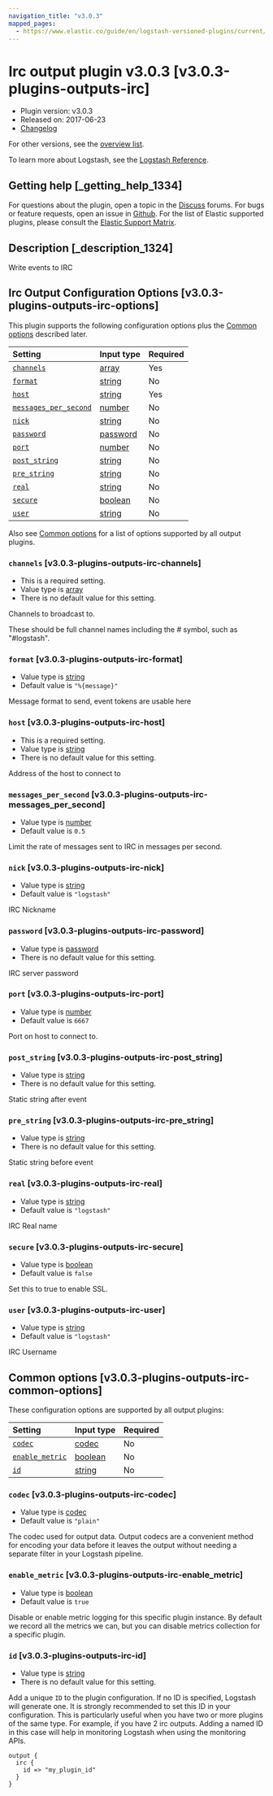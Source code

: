 ```yaml
---
navigation_title: "v3.0.3"
mapped_pages:
  - https://www.elastic.co/guide/en/logstash-versioned-plugins/current/v3.0.3-plugins-outputs-irc.html
---
```


# Irc output plugin v3.0.3 [v3.0.3-plugins-outputs-irc]

* Plugin version: v3.0.3
* Released on: 2017-06-23
* [Changelog](https://github.com/logstash-plugins/logstash-output-irc/blob/v3.0.3/CHANGELOG.md)

For other versions, see the [overview list](output-irc-index.md).

To learn more about Logstash, see the [Logstash Reference](https://www.elastic.co/guide/en/logstash/current/index.html).

## Getting help [_getting_help_1334]

For questions about the plugin, open a topic in the [Discuss](http://discuss.elastic.co) forums. For bugs or feature requests, open an issue in [Github](https://github.com/logstash-plugins/logstash-output-irc). For the list of Elastic supported plugins, please consult the [Elastic Support Matrix](https://www.elastic.co/support/matrix#matrix_logstash_plugins).

## Description [_description_1324]

Write events to IRC

## Irc Output Configuration Options [v3.0.3-plugins-outputs-irc-options]

This plugin supports the following configuration options plus the [Common options](v3-0-3-plugins-outputs-irc.md#v3.0.3-plugins-outputs-irc-common-options) described later.

| Setting | Input type | Required |
| :- | :- | :- |
| [`channels`](v3-0-3-plugins-outputs-irc.md#v3.0.3-plugins-outputs-irc-channels) | [array](/lsr/value-types.md#array) | Yes |
| [`format`](v3-0-3-plugins-outputs-irc.md#v3.0.3-plugins-outputs-irc-format) | [string](/lsr/value-types.md#string) | No |
| [`host`](v3-0-3-plugins-outputs-irc.md#v3.0.3-plugins-outputs-irc-host) | [string](/lsr/value-types.md#string) | Yes |
| [`messages_per_second`](v3-0-3-plugins-outputs-irc.md#v3.0.3-plugins-outputs-irc-messages_per_second) | [number](/lsr/value-types.md#number) | No |
| [`nick`](v3-0-3-plugins-outputs-irc.md#v3.0.3-plugins-outputs-irc-nick) | [string](/lsr/value-types.md#string) | No |
| [`password`](v3-0-3-plugins-outputs-irc.md#v3.0.3-plugins-outputs-irc-password) | [password](/lsr/value-types.md#password) | No |
| [`port`](v3-0-3-plugins-outputs-irc.md#v3.0.3-plugins-outputs-irc-port) | [number](/lsr/value-types.md#number) | No |
| [`post_string`](v3-0-3-plugins-outputs-irc.md#v3.0.3-plugins-outputs-irc-post_string) | [string](/lsr/value-types.md#string) | No |
| [`pre_string`](v3-0-3-plugins-outputs-irc.md#v3.0.3-plugins-outputs-irc-pre_string) | [string](/lsr/value-types.md#string) | No |
| [`real`](v3-0-3-plugins-outputs-irc.md#v3.0.3-plugins-outputs-irc-real) | [string](/lsr/value-types.md#string) | No |
| [`secure`](v3-0-3-plugins-outputs-irc.md#v3.0.3-plugins-outputs-irc-secure) | [boolean](/lsr/value-types.md#boolean) | No |
| [`user`](v3-0-3-plugins-outputs-irc.md#v3.0.3-plugins-outputs-irc-user) | [string](/lsr/value-types.md#string) | No |

Also see [Common options](v3-0-3-plugins-outputs-irc.md#v3.0.3-plugins-outputs-irc-common-options) for a list of options supported by all output plugins.

### `channels` [v3.0.3-plugins-outputs-irc-channels]

* This is a required setting.
* Value type is [array](/lsr/value-types.md#array)
* There is no default value for this setting.

Channels to broadcast to.

These should be full channel names including the *#* symbol, such as "#logstash".

### `format` [v3.0.3-plugins-outputs-irc-format]

* Value type is [string](/lsr/value-types.md#string)
* Default value is `"%{message}"`

Message format to send, event tokens are usable here

### `host` [v3.0.3-plugins-outputs-irc-host]

* This is a required setting.
* Value type is [string](/lsr/value-types.md#string)
* There is no default value for this setting.

Address of the host to connect to

### `messages_per_second` [v3.0.3-plugins-outputs-irc-messages_per_second]

* Value type is [number](/lsr/value-types.md#number)
* Default value is `0.5`

Limit the rate of messages sent to IRC in messages per second.

### `nick` [v3.0.3-plugins-outputs-irc-nick]

* Value type is [string](/lsr/value-types.md#string)
* Default value is `"logstash"`

IRC Nickname

### `password` [v3.0.3-plugins-outputs-irc-password]

* Value type is [password](/lsr/value-types.md#password)
* There is no default value for this setting.

IRC server password

### `port` [v3.0.3-plugins-outputs-irc-port]

* Value type is [number](/lsr/value-types.md#number)
* Default value is `6667`

Port on host to connect to.

### `post_string` [v3.0.3-plugins-outputs-irc-post_string]

* Value type is [string](/lsr/value-types.md#string)
* There is no default value for this setting.

Static string after event

### `pre_string` [v3.0.3-plugins-outputs-irc-pre_string]

* Value type is [string](/lsr/value-types.md#string)
* There is no default value for this setting.

Static string before event

### `real` [v3.0.3-plugins-outputs-irc-real]

* Value type is [string](/lsr/value-types.md#string)
* Default value is `"logstash"`

IRC Real name

### `secure` [v3.0.3-plugins-outputs-irc-secure]

* Value type is [boolean](/lsr/value-types.md#boolean)
* Default value is `false`

Set this to true to enable SSL.

### `user` [v3.0.3-plugins-outputs-irc-user]

* Value type is [string](/lsr/value-types.md#string)
* Default value is `"logstash"`

IRC Username

## Common options [v3.0.3-plugins-outputs-irc-common-options]

These configuration options are supported by all output plugins:

| Setting | Input type | Required |
| :- | :- | :- |
| [`codec`](v3-0-3-plugins-outputs-irc.md#v3.0.3-plugins-outputs-irc-codec) | [codec](/lsr/value-types.md#codec) | No |
| [`enable_metric`](v3-0-3-plugins-outputs-irc.md#v3.0.3-plugins-outputs-irc-enable_metric) | [boolean](/lsr/value-types.md#boolean) | No |
| [`id`](v3-0-3-plugins-outputs-irc.md#v3.0.3-plugins-outputs-irc-id) | [string](/lsr/value-types.md#string) | No |

### `codec` [v3.0.3-plugins-outputs-irc-codec]

* Value type is [codec](/lsr/value-types.md#codec)
* Default value is `"plain"`

The codec used for output data. Output codecs are a convenient method for encoding your data before it leaves the output without needing a separate filter in your Logstash pipeline.

### `enable_metric` [v3.0.3-plugins-outputs-irc-enable_metric]

* Value type is [boolean](/lsr/value-types.md#boolean)
* Default value is `true`

Disable or enable metric logging for this specific plugin instance. By default we record all the metrics we can, but you can disable metrics collection for a specific plugin.

### `id` [v3.0.3-plugins-outputs-irc-id]

* Value type is [string](/lsr/value-types.md#string)
* There is no default value for this setting.

Add a unique `ID` to the plugin configuration. If no ID is specified, Logstash will generate one. It is strongly recommended to set this ID in your configuration. This is particularly useful when you have two or more plugins of the same type. For example, if you have 2 irc outputs. Adding a named ID in this case will help in monitoring Logstash when using the monitoring APIs.

```
output {
  irc {
    id => "my_plugin_id"
  }
}
```

